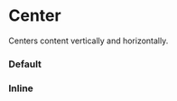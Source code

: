 # Center

Centers content vertically and horizontally.

<Playground />

<Usage />

<Api />

<GlobalConfig />

<Examples />

### Default

<Example src="examples/default" />

### Inline

<Example src="examples/inline" />

<LastModified />
